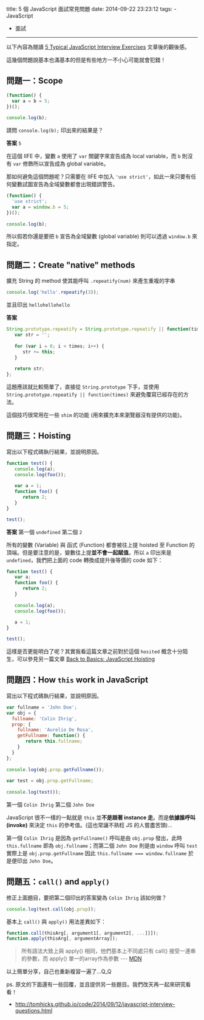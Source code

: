 title: 5 個 JavaScript 面試常見問題
date: 2014-09-22 23:23:12
tags:
	- JavaScript
  - 面試
---

以下內容為閱讀 [5 Typical JavaScript Interview Exercises](http://www.sitepoint.com/5-typical-javascript-interview-exercises/) 文章後的觀後感。

這幾個問題說基本也滿基本的但是有些地方一不小心可能就會犯錯！

<!-- more -->

問題一：Scope
-------------
```js
(function() {
  var a = b = 5;
})();
 
console.log(b);
```

請問 `console.log(b);` 印出來的結果是？

**答案**
`5`

在這個 IIFE 中，變數 `a` 使用了 `var` 關鍵字來宣告成為 local variable，而 `b` 則沒有 `var` 修飾所以宣告成為 global variable。

那如何避免這個問題呢？只需要在 IIFE 中加入 `'use strict'`，如此一來只要有任何變數試圖宣告為全域變數都會出現錯誤警告。

```js
(function() {
  'use strict';
  var a = window.b = 5;
})();
 
console.log(b);
```

所以假若你還是要把 `b` 宣告為全域變數 (global variable) 則可以透過 `window.b` 來指定。


問題二：Create "native" methods
-------------------------------
擴充 String 的 method 使其能呼叫 `.repeatify(num)` 來產生重複的字串
```js
console.log('hello'.repeatify(3));
```

並且印出 `hellohellohello`

**答案**
```js
String.prototype.repeatify = String.prototype.repeatify || function(times) {
   var str = '';
 
   for (var i = 0; i < times; i++) {
      str += this;
   }
 
   return str;
};
```

這題應該就比較簡單了，直接從 `String.prototype` 下手，並使用 `String.prototype.repeatify || function(times)` 來避免覆寫已經存在的方法。

這個技巧很常用在一些 `shim` 的功能 (用來擴充本來瀏覽器沒有提供的功能)。


問題三：Hoisting
----------------
寫出以下程式碼執行結果，並說明原因。

```js
function test() {
   console.log(a);
   console.log(foo());
    
   var a = 1;
   function foo() {
      return 2;
   }
}

test();
```

**答案**
第一個 `undefined`
第二個 `2`

所有的變數 (Variable) 與 函式 (Function) 都會被往上提 hoisted 至 Function 的頂端。但是要注意的是，變數往上提**並不會一起賦值**。所以 `a` 印出來是 `undefined`，我們把上面的 code 轉換成提升後等價的 code 如下：

```js
function test() {
   var a;
   function foo() {
      return 2;
   }
 
   console.log(a);
   console.log(foo());
    
   a = 1;
}

test();
```
這樣是否更能明白了呢？其實我看這篇文章之前對於這個 `hosited` 概念十分陌生，可以參見另一篇文章 [Back to Basics: JavaScript Hoisting](http://www.sitepoint.com/back-to-basics-javascript-hoisting/)


問題四：How `this` work in JavaScript
-------------------------------------
寫出以下程式碼執行結果，並說明原因。

```js
var fullname = 'John Doe';
var obj = {
  fullname: 'Colin Ihrig',
  prop: {
    fullname: 'Aurelio De Rosa',
    getFullname: function() {
       return this.fullname;
    }
  }
};
 
console.log(obj.prop.getFullname());
 
var test = obj.prop.getFullname;
 
console.log(test());
```
第一個 `Colin Ihrig`
第二個 `John Doe`

JavaScript 很不一樣的一點就是 `this` 並**不是跟著 instance 走**。而是**依據誰呼叫 (invoke)** 來決定 `this` 的參考值。(這也常讓不熟稔 JS 的人嘗盡苦頭)...

第一個 `Colin Ihrig` 是因為 `getFullname()` 呼叫是由 `obj.prop` 發出，此時 `this.fullname` 即為 `obj.fullname`；而第二個 `John Doe` 則是由 `window` 呼叫 `test` 實際上是 `obj.prop.getFullname` 因此 `this.fullname === window.fullname` 於是便印出 `John Doe`。


問題五：`call()` and `apply()`
------------------------------
修正上面題目，要把第二個印出的答案變為 `Colin Ihrig` 該如何做？

```js
console.log(test.call(obj.prop));
```

基本上 `call()` 與 `apply()` 用法差異如下：
```js
function.call(thisArg[, argument1[, argument2[, ...]]]);
function.apply(thisArg[, argumentArray]);
```

> 所有語法大致上與 apply() 相同，他們基本上不同處只有 call() 接受一連串的參數，而 apply() 單一的array作為參數 --- [MDN](https://developer.mozilla.org/zh-TW/docs/Web/JavaScript/Reference/Global_Objects/Function/call)


以上簡單分享，自己也重新複習一遍了...Q_Q


ps. 原文的下面還有一些回覆，並且提供另一些題目。我們改天再一起來研究看看！

- http://tomhicks.github.io/code/2014/09/12/javascript-interview-questions.html

